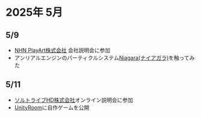 # 2025年 5月
## 5/9
- [NHN PlayArt株式会社](https://recruit.nhn-japan.com/recruits/playart/3815458064683071922) 会社説明会に参加
- アンリアルエンジンのパーティクルシステム[Niagara(ナイアガラ)](https://dev.epicgames.com/documentation/ja-jp/unreal-engine/overview-of-niagara-effects-for-unreal-engine)を触ってみた
## 5/11
- [ソルトライブHD株式会社](http://www.sol-tribe.net/)オンライン説明会に参加
- [UnityRoom](https://unityroom.com/games/soratanaka_2dshooting)に自作ゲームを公開
